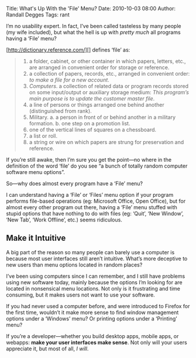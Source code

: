 Title: What's Up With the 'File' Menu?
Date: 2010-10-03 08:00
Author: Randall Degges
Tags: rant


I’m no usability expert. In fact, I’ve been called tasteless by many people (my
wife included), but what the hell is up with *pretty much* all programs having a
‘File’ menu?

[http://dictionary.reference.com/][] defines ‘file’ as:

> 1.  a folder, cabinet, or other container in which papers, letters, etc., are
>     arranged in convenient order for storage or reference.
> 2.  a collection of papers, records, etc., arranged in convenient order: *to
>     make a file for a new account*.
> 3.  *Computers*. a collection of related data or program records stored on
>     some input/output or auxiliary storage medium: *This program’s main
>     purpose is to update the customer master file*.
> 4.  a line of persons or things arranged one behind another (distinguished
>     from rank).
> 5.  Military. a. a person in front of or behind another in a military
>     formation. b. one step on a promotion list.
> 6.  one of the vertical lines of squares on a chessboard.
> 7.  a list or roll.
> 8.  a string or wire on which papers are strung for preservation and
>     reference.

If you’re still awake, then I’m sure you get the point—no where in the
definition of the word ‘file’ do you see “a bunch of totally random computer
software menu options”.

So—why does almost every program have a ‘File’ menu?

I can understand having a ‘File’ or ‘Files’ menu option if your program performs
file-based operations (eg: Microsoft Office, Open Office), but for almost every
other program out there, having a ‘File’ menu stuffed with stupid options that
have nothing to do with files (eg: ‘Quit’, ‘New Window’, ‘New Tab’, ‘Work
Offline’, etc.) seems ridiculous.

## Make it Intuitive

A big part of the reason so many people can barely use a computer is because
most user interfaces still aren’t intuitive. What’s more deceptive to new users
than menu options located in random places?

I’ve been using computers since I can remember, and I still have problems using
new software today, mainly because the options I’m looking for are located in
nonsensical menu locations. Not only is it frustrating and time consuming, but
it makes users not want to use your software.

If you had never used a computer before, and were introduced to Firefox for the
first time, wouldn’t it make more sense to find window management options under
a ‘Windows’ menu? Or printing options under a ‘Printing’ menu?

If you’re a developer—whether you build desktop apps, mobile apps, or webapps:
**make your user interfaces make sense**. Not only will your users appreciate
it, but most of all, *I will*.

  [http://dictionary.reference.com/]: http://dictionary.reference.com/
